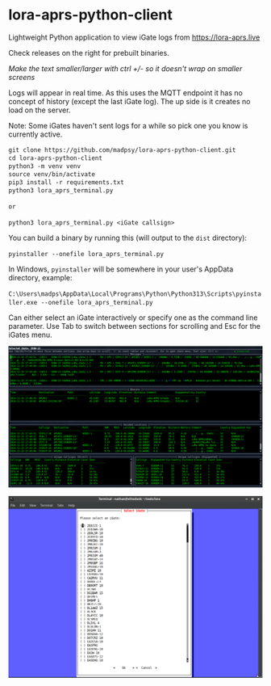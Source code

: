 # lora-aprs-python-client
Lightweight Python application to view iGate logs from https://lora-aprs.live

Check releases on the right for prebuilt binaries.

*Make the text smaller/larger with ctrl +/- so it doesn't wrap on smaller screens*

Logs will appear in real time. As this uses the MQTT endpoint it has no concept of history (except the last iGate log). The up side is it creates no load on the server.

Note: Some iGates haven't sent logs for a while so pick one you know is currently active.

```
git clone https://github.com/madpsy/lora-aprs-python-client.git
cd lora-aprs-python-client
python3 -m venv venv
source venv/bin/activate
pip3 install -r requirements.txt
python3 lora_aprs_terminal.py

or

python3 lora_aprs_terminal.py <iGate callsign>
```

You can build a binary by running this (will output to the `dist` directory):

`pyinstaller --onefile lora_aprs_terminal.py`

In Windows, `pyinstaller` will be somewhere in your user's AppData directory, example:

`C:\Users\madps\AppData\Local\Programs\Python\Python313\Scripts\pyinstaller.exe --onefile lora_aprs_terminal.py`

Can either select an iGate interactively or specify one as the command line parameter. Use Tab to switch between sections for scrolling and Esc for the iGates menu.

![Main View](main.png?raw=true "Main View")

![Select iGate](select.png?raw=true "Select iGate")

